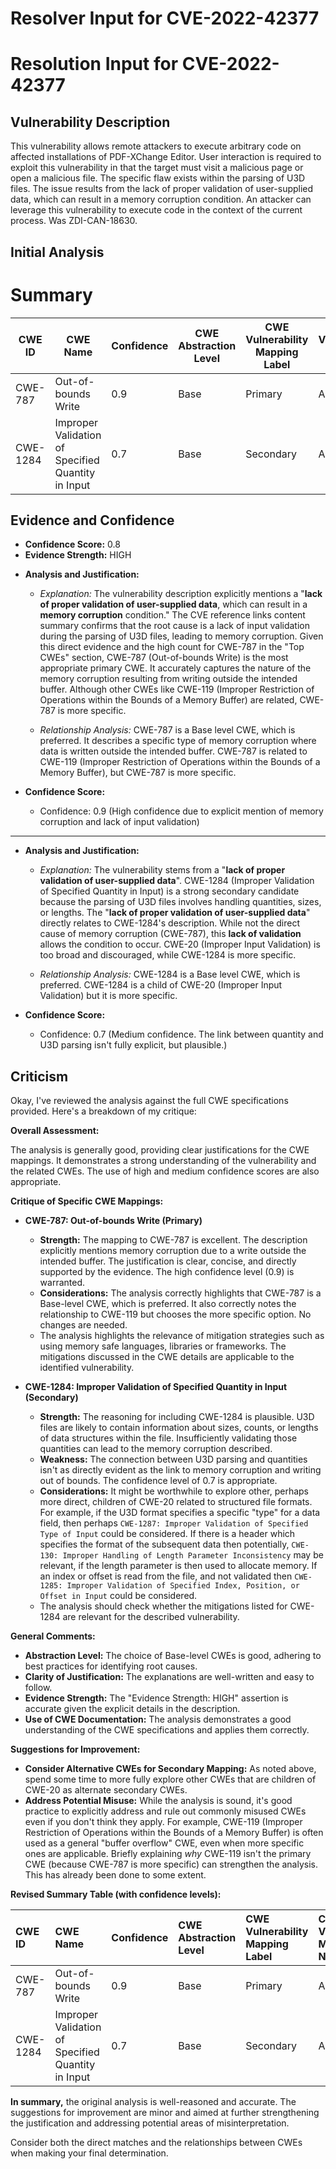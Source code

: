 # Resolver Input for CVE-2022-42377

# Resolution Input for CVE-2022-42377

## Vulnerability Description
This vulnerability allows remote attackers to execute arbitrary code on affected installations of PDF-XChange Editor. User interaction is required to exploit this vulnerability in that the target must visit a malicious page or open a malicious file. The specific flaw exists within the parsing of U3D files. The issue results from the lack of proper validation of user-supplied data, which can result in a memory corruption condition. An attacker can leverage this vulnerability to execute code in the context of the current process. Was ZDI-CAN-18630.

## Initial Analysis
# Summary
| CWE ID | CWE Name | Confidence | CWE Abstraction Level | CWE Vulnerability Mapping Label | CWE-Vulnerability Mapping Notes |
|---|---|---|---|---|---|
| CWE-787 | Out-of-bounds Write | 0.9 | Base | Primary | Allowed |
| CWE-1284 | Improper Validation of Specified Quantity in Input | 0.7 | Base | Secondary | Allowed |

## Evidence and Confidence

*   **Confidence Score:** 0.8
*   **Evidence Strength:** HIGH

- **Analysis and Justification:**  
  - *Explanation:* The vulnerability description explicitly mentions a "**lack of proper validation of user-supplied data**, which can result in a **memory corruption** condition." The CVE reference links content summary confirms that the root cause is a lack of input validation during the parsing of U3D files, leading to memory corruption. Given this direct evidence and the high count for CWE-787 in the "Top CWEs" section, CWE-787 (Out-of-bounds Write) is the most appropriate primary CWE. It accurately captures the nature of the memory corruption resulting from writing outside the intended buffer. Although other CWEs like CWE-119 (Improper Restriction of Operations within the Bounds of a Memory Buffer) are related, CWE-787 is more specific.

  - *Relationship Analysis:* CWE-787 is a Base level CWE, which is preferred. It describes a specific type of memory corruption where data is written outside the intended buffer. CWE-787 is related to CWE-119 (Improper Restriction of Operations within the Bounds of a Memory Buffer), but CWE-787 is more specific.

- **Confidence Score:**
  - Confidence: 0.9 (High confidence due to explicit mention of memory corruption and lack of input validation)

---
- **Analysis and Justification:**  
  - *Explanation:* The vulnerability stems from a "**lack of proper validation of user-supplied data**". CWE-1284 (Improper Validation of Specified Quantity in Input) is a strong secondary candidate because the parsing of U3D files involves handling quantities, sizes, or lengths. The "**lack of proper validation of user-supplied data**" directly relates to CWE-1284's description. While not the direct cause of memory corruption (CWE-787), this **lack of validation** allows the condition to occur. CWE-20 (Improper Input Validation) is too broad and discouraged, while CWE-1284 is more specific.

  - *Relationship Analysis:* CWE-1284 is a Base level CWE, which is preferred. CWE-1284 is a child of CWE-20 (Improper Input Validation) but it is more specific.

- **Confidence Score:**
  - Confidence: 0.7 (Medium confidence. The link between quantity and U3D parsing isn't fully explicit, but plausible.)

## Criticism
Okay, I've reviewed the analysis against the full CWE specifications provided. Here's a breakdown of my critique:

**Overall Assessment:**

The analysis is generally good, providing clear justifications for the CWE mappings. It demonstrates a strong understanding of the vulnerability and the related CWEs. The use of high and medium confidence scores are also appropriate.

**Critique of Specific CWE Mappings:**

*   **CWE-787: Out-of-bounds Write (Primary)**

    *   **Strength:** The mapping to CWE-787 is excellent. The description explicitly mentions memory corruption due to a write outside the intended buffer. The justification is clear, concise, and directly supported by the evidence. The high confidence level (0.9) is warranted.
    *   **Considerations:** The analysis correctly highlights that CWE-787 is a Base-level CWE, which is preferred. It also correctly notes the relationship to CWE-119 but chooses the more specific option. No changes are needed.
    *   The analysis highlights the relevance of mitigation strategies such as using memory safe languages, libraries or frameworks. The mitigations discussed in the CWE details are applicable to the identified vulnerability.

*   **CWE-1284: Improper Validation of Specified Quantity in Input (Secondary)**

    *   **Strength:** The reasoning for including CWE-1284 is plausible. U3D files are likely to contain information about sizes, counts, or lengths of data structures within the file. Insufficiently validating those quantities can lead to the memory corruption described.
    *   **Weakness:** The connection between U3D parsing and quantities isn't as directly evident as the link to memory corruption and writing out of bounds. The confidence level of 0.7 is appropriate.
    *   **Considerations:** It might be worthwhile to explore other, perhaps more direct, children of CWE-20 related to structured file formats. For example, if the U3D format specifies a specific "type" for a data field, then perhaps `CWE-1287: Improper Validation of Specified Type of Input` could be considered. If there is a header which specifies the format of the subsequent data then potentially, `CWE-130: Improper Handling of Length Parameter Inconsistency` may be relevant, if the length parameter is then used to allocate memory. If an index or offset is read from the file, and not validated then `CWE-1285: Improper Validation of Specified Index, Position, or Offset in Input` could be considered.
    *   The analysis should check whether the mitigations listed for CWE-1284 are relevant for the described vulnerability.

**General Comments:**

*   **Abstraction Level:** The choice of Base-level CWEs is good, adhering to best practices for identifying root causes.
*   **Clarity of Justification:** The explanations are well-written and easy to follow.
*   **Evidence Strength:** The "Evidence Strength: HIGH" assertion is accurate given the explicit details in the description.
*   **Use of CWE Documentation:** The analysis demonstrates a good understanding of the CWE specifications and applies them correctly.

**Suggestions for Improvement:**

*   **Consider Alternative CWEs for Secondary Mapping:** As noted above, spend some time to more fully explore other CWEs that are children of CWE-20 as alternate secondary CWEs.
*   **Address Potential Misuse:** While the analysis is sound, it's good practice to explicitly address and rule out commonly misused CWEs even if you don't think they apply. For example, CWE-119 (Improper Restriction of Operations within the Bounds of a Memory Buffer) is often used as a general "buffer overflow" CWE, even when more specific ones are applicable. Briefly explaining *why* CWE-119 isn't the primary CWE (because CWE-787 is more specific) can strengthen the analysis. This has already been done to some extent.

**Revised Summary Table (with confidence levels):**

| CWE ID   | CWE Name                                   | Confidence | CWE Abstraction Level | CWE Vulnerability Mapping Label | CWE-Vulnerability Mapping Notes |
| :------- | :----------------------------------------- | :--------- | :-------------------- | :------------------------------ | :------------------------------ |
| CWE-787 | Out-of-bounds Write                        | 0.9        | Base                 | Primary                         | Allowed                         |
| CWE-1284  | Improper Validation of Specified Quantity in Input   | 0.7        | Base                 | Secondary                       | Allowed                         |

**In summary,** the original analysis is well-reasoned and accurate. The suggestions for improvement are minor and aimed at further strengthening the justification and addressing potential areas of misinterpretation.

Consider both the direct matches and the relationships between CWEs
when making your final determination.
        